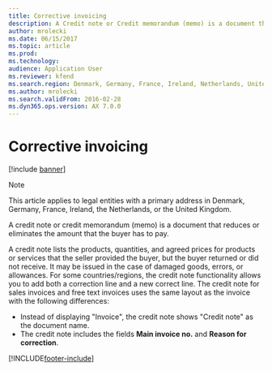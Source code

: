 ```yaml
---
title: Corrective invoicing
description: A Credit note or Credit memorandum (memo) is a document that reduces or eliminates the amount that the buyer has to pay.
author: mrolecki
ms.date: 06/15/2017
ms.topic: article
ms.prod: 
ms.technology: 
audience: Application User
ms.reviewer: kfend
ms.search.region: Denmark, Germany, France, Ireland, Netherlands, United Kingdom
ms.author: mrolecki
ms.search.validFrom: 2016-02-28
ms.dyn365.ops.version: AX 7.0.0
---
```


# Corrective invoicing

[!include [banner](../../includes/banner.md)]

 > [!NOTE]
 > This article applies to legal entities with a primary address in Denmark, Germany, France, Ireland, the Netherlands, or the United Kingdom.

A credit note or credit memorandum (memo) is a document that reduces or eliminates the amount that the buyer has to pay.

A credit note lists the products, quantities, and agreed prices for products or services that the seller provided the buyer, but the buyer returned or did not receive. It may be issued in the case of damaged goods, errors, or allowances. For some countries/regions, the credit note functionality allows you to add both a correction line and a new correct line. The credit note for sales invoices and
free text invoices uses the same layout as the invoice with the following differences:

-   Instead of displaying "Invoice", the credit note shows "Credit note" as the document name.
-   The credit note includes the fields **Main invoice no.** and **Reason for correction**.


[!INCLUDE[footer-include](../../../includes/footer-banner.md)]
